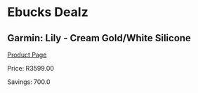 
# Ebucks Dealz
## Garmin: Lily - Cream Gold/White Silicone
[Product Page](https://www.ebucks.com/web/shop/productSelected.do?prodId=1148384223&catId=1157555557)

Price: R3599.00

Savings: 700.0


	